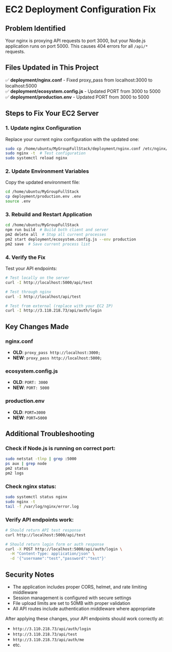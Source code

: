 # EC2 Deployment Configuration Fix

## Problem Identified
Your nginx is proxying API requests to port 3000, but your Node.js application runs on port 5000. This causes 404 errors for all `/api/*` requests.

## Files Updated in This Project
✅ **deployment/nginx.conf** - Fixed proxy_pass from localhost:3000 to localhost:5000  
✅ **deployment/ecosystem.config.js** - Updated PORT from 3000 to 5000  
✅ **deployment/production.env** - Updated PORT from 3000 to 5000  

## Steps to Fix Your EC2 Server

### 1. Update nginx Configuration
Replace your current nginx configuration with the updated one:

```bash
sudo cp /home/ubuntu/MyGroupFullStack/deployment/nginx.conf /etc/nginx/sites-available/default
sudo nginx -t  # Test configuration
sudo systemctl reload nginx
```

### 2. Update Environment Variables
Copy the updated environment file:

```bash
cd /home/ubuntu/MyGroupFullStack
cp deployment/production.env .env
source .env
```

### 3. Rebuild and Restart Application
```bash
cd /home/ubuntu/MyGroupFullStack
npm run build  # Build both client and server
pm2 delete all  # Stop all current processes
pm2 start deployment/ecosystem.config.js --env production
pm2 save  # Save current process list
```

### 4. Verify the Fix
Test your API endpoints:

```bash
# Test locally on the server
curl -I http://localhost:5000/api/test

# Test through nginx
curl -I http://localhost/api/test

# Test from external (replace with your EC2 IP)
curl -I http://3.110.218.73/api/auth/login
```

## Key Changes Made

### nginx.conf
- **OLD**: `proxy_pass http://localhost:3000;`
- **NEW**: `proxy_pass http://localhost:5000;`

### ecosystem.config.js
- **OLD**: `PORT: 3000`  
- **NEW**: `PORT: 5000`

### production.env
- **OLD**: `PORT=3000`
- **NEW**: `PORT=5000`

## Additional Troubleshooting

### Check if Node.js is running on correct port:
```bash
sudo netstat -tlnp | grep :5000
ps aux | grep node
pm2 status
pm2 logs
```

### Check nginx status:
```bash
sudo systemctl status nginx
sudo nginx -t
tail -f /var/log/nginx/error.log
```

### Verify API endpoints work:
```bash
# Should return API test response
curl http://localhost:5000/api/test

# Should return login form or auth response
curl -X POST http://localhost:5000/api/auth/login \
  -H "Content-Type: application/json" \
  -d '{"username":"test","password":"test"}'
```

## Security Notes
- The application includes proper CORS, helmet, and rate limiting middleware
- Session management is configured with secure settings
- File upload limits are set to 50MB with proper validation
- All API routes include authentication middleware where appropriate

After applying these changes, your API endpoints should work correctly at:
- `http://3.110.218.73/api/auth/login`
- `http://3.110.218.73/api/test` 
- `http://3.110.218.73/api/auth/me`
- etc.